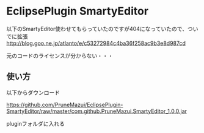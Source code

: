 # EclipsePlugin SmartyEditor

以下のSmartyEditor使わせてもらっていたのですが404になっていたので、ついでに拡張  
http://blog.goo.ne.jp/atlanto/e/c53272984c4ba36f258ac9b3e8d987cd

元のコードのライセンスが分からない・・・

## 使い方

以下からダウンロード

https://github.com/PruneMazui/EclipsePlugin-SmartyEditor/raw/master/com.github.PruneMazui.SmartyEditor_1.0.0.jar

pluginフォルダに入れる